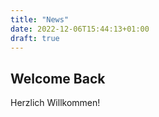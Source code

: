 ```yaml
---
title: "News"
date: 2022-12-06T15:44:13+01:00
draft: true
---
```


## Welcome Back

Herzlich Willkommen!